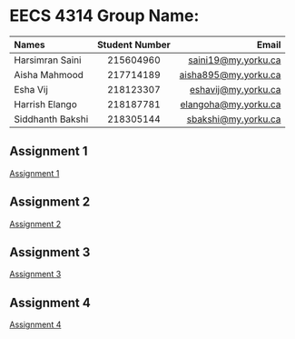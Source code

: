 # EECS 4314 Group Name: 

| Names | Student Number | Email |
| :---         |     :---:      |          ---: |
| Harsimran Saini |  215604960 | saini19@my.yorku.ca |
| Aisha Mahmood |  217714189 | aisha895@my.yorku.ca |
| Esha Vij |  218123307 | eshavij@my.yorku.ca |
| Harrish Elango |  218187781 | elangoha@my.yorku.ca |
| Siddhanth Bakshi |  218305144 | sbakshi@my.yorku.ca  |

## Assignment 1
[Assignment 1](https://simransaini1999.github.io/eecs4314/Assignment_1/Assignment_1.html)

## Assignment 2
[Assignment 2](https://simransaini1999.github.io/eecs4314/Assignment_2/Assignment_2.html)

## Assignment 3
[Assignment 3](https://simransaini1999.github.io/eecs4314/Assignment_3/Assignment_3.html)

## Assignment 4
[Assignment 4](https://simransaini1999.github.io/eecs4314/Assignment_4/Assignment_4.html)
